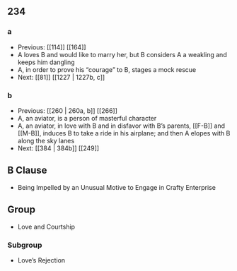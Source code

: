 ## 234
### a
- Previous: [[114]] [[164]] 
- A loves B and would like to marry her, but B considers A a weakling and keeps him dangling
- A, in order to prove his “courage” to B, stages a mock rescue
- Next: [[81]] [[1227 | 1227b, c]] 

### b
- Previous: [[260 | 260a, b]] [[266]] 
- A, an aviator, is a person of masterful character
- A, an aviator, in love with B and in disfavor with B’s parents, [[F-B]] and [[M-B]], induces B to take a ride in his airplane; and then A elopes with B along the sky lanes
- Next: [[384 | 384b]] [[249]] 

## B Clause
- Being Impelled by an Unusual Motive to Engage in Crafty Enterprise

## Group
- Love and Courtship

### Subgroup
- Love’s Rejection

